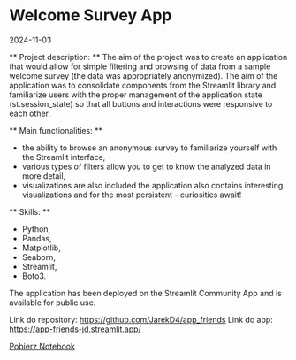 # Welcome Survey App
2024-11-03

** Project description: **
The aim of the project was to create an application that would allow for simple filtering and browsing of data from a sample welcome survey (the data was appropriately anonymized).
The aim of the application was to consolidate components from the Streamlit library and familiarize users with the proper management of the application state (st.session_state) so that all buttons and interactions were responsive to each other.

** Main functionalities: **
- the ability to browse an anonymous survey to familiarize yourself with the Streamlit interface,
- various types of filters allow you to get to know the analyzed data in more detail,
- visualizations are also included the application also contains interesting visualizations and for the most persistent - curiosities await!

** Skills: **
- Python,
- Pandas,
- Matplotlib,
- Seaborn,
- Streamlit,
- Boto3.

The application has been deployed on the Streamlit Community App and is available for public use.

Link do repository: https://github.com/JarekD4/app_friends
Link do app: https://app-friends-jd.streamlit.app/

<a href="welcome survey.pdf" class="md-button md-button--primary">Pobierz Notebook</a>
